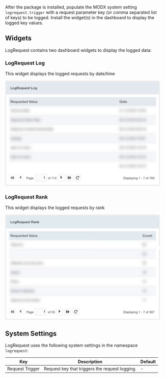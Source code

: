 After the package is installed, populate the MODX system setting
`logrequest.trigger` with a request parameter key (or comma separated list of
keys) to be logged. Install the widget(s) in the dashboard to display the logged
key values.

## Widgets

LogRequest contains two dashboard widgets to display the logged data:

### LogRequest Log

This widget displays the logged requests by date/time

[![](img/logrequest-log.jpg)](img/logrequest-log.jpg)

### LogRequest Rank

This widget displays the logged requests by rank

[![](img/logrequest-rank.jpg)](img/logrequest-rank.jpg)

## System Settings

LogRequest uses the following system settings in the namespace `logrequest`:

| Key             | Description                                    | Default |
|-----------------|------------------------------------------------|---------|
| Request Trigger | Request key that triggers the request logging. | -       |
